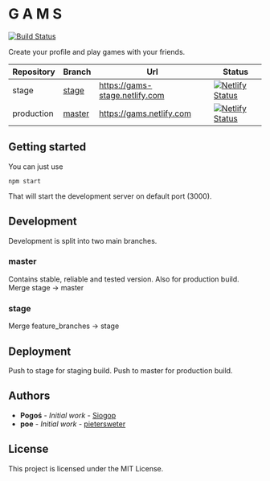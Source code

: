 # G A M S

[![Build Status](https://travis-ci.com/pietersweter/gams-server.svg?branch=master)](https://travis-ci.com/pietersweter/gams-server)

Create your profile and play games with your friends.

| Repository | Branch | Url | Status |
|------------|--------|-----|--------|
| stage      | [stage](https://github.com/pietersweter/gams-client/tree/stage) | https://gams-stage.netlify.com | [![Netlify Status](https://api.netlify.com/api/v1/badges/977556fc-193a-48a8-aebd-f22637c77df8/deploy-status)](https://app.netlify.com/sites/gams-stage/deploys) |
| production | [master](https://github.com/pietersweter/gams-client/tree/master) | https://gams.netlify.com | [![Netlify Status](https://api.netlify.com/api/v1/badges/31c198a2-ea5e-4494-b8f6-ee7ce2d9d79c/deploy-status)](https://app.netlify.com/sites/gams/deploys) |

## Getting started

You can just use 

```
npm start
```

That will start the development server on default port (3000).

## Development

Development is split into two main branches.

### master

Contains stable, reliable and tested version. Also for production build.
Merge stage -> master

### stage

Merge feature_branches -> stage

## Deployment

Push to stage for staging build.
Push to master for production build.

## Authors

* **Pogoś** - *Initial work* - [Siogop](https://github.com/siogop)
* **poe** - *Initial work* - [pietersweter](https://github.com/pietersweter)

## License

This project is licensed under the MIT License.
